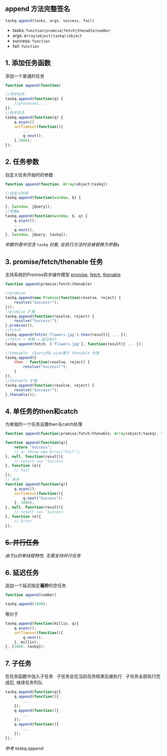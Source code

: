 ## append 方法完整签名
```js
taskq.append(tasks, args, success, fail)
```
+ tasks: `function|promise|fetch|thenable|number`
+ args: `Array(object|taskq)|object`
+ success: `function`
+ fail: `function`


## 1. 添加任务函数
添加一个普通的任务
```js
function append(function)
```
```js
//同步任务
taskq.append(function(q) {
    //processes...
});
//异步任务
taskq.append(function(q) {
    q.async()
    setTimeout(function(){
        ...
        q.next();
    },1000);
});
```

## 2. 任务参数  
自定义任务开始时的参数
```js
function append(function, Array(object|taskq))
```
```js
//自定义列表
taskq.append(function(window, $) {

}, [window, jQuery]);
//参数q
taskq.append(function(window, $, q) {
    q.async();
    ...
    q.next();
}, [window, jQuery, taskq]);
```
*参数列表中包含 `taskq` 对象, 在执行方法时会被替换为参数`q`*

## 3. promise/fetch/thenable 任务
支持系统的Promise异步操作模型
[promise](https://developer.mozilla.org/zh-CN/docs/Web/JavaScript/Reference/Global_Objects/Promise#%E7%A4%BA%E4%BE%8B), 
[fetch](https://developer.mozilla.org/zh-CN/docs/Web/API/Fetch_API/Using_Fetch#%E8%BF%9B%E8%A1%8C_fetch_%E8%AF%B7%E6%B1%82), 
[thenable](https://developer.mozilla.org/zh-CN/docs/Web/JavaScript/Reference/Global_Objects/Promise/resolve)
```js
function append(promise|fetch|thenable)
```
```js
//promise
taskq.append(new Promise(function(resolve, reject) { 
    resolve("Success!");
}));
//promise 扩展
taskq.append(function(resolve, reject) {
    resolve("Success!");
}.promise());
//fetch
taskq.append(fetch('flowers.jpg').then(result){ ... });
//fetch + 参数 = 延迟执行
taskq.append(fetch, ['flowers.jpg'], function(result){ ... });

//thenable  jQuery的$.ajax属于 thenable 对象
taskq.append({
    then : function(resolve, reject) {
        resolve("Success!");
    }
});
//thenable 扩展
taskq.append(function(resolve, reject) {
    resolve("Success!");
}.thenable());
```

## 4. 单任务的then和catch
为单独的一个任务设置then与catch处理
```js
function append(function|promise|fetch|thenable, Array(object|taskq), then, catch)
```
```js
function append(function(q){
    return "Success";
    // or throw new Error("Fail");
}, null, function(result){
    // result === 'Success'
}, function (e){
    // Fail
});
// 异步
function append(function(q){
    q.async();
    setTimeout(function(){
        q.next("Success");
    }, 1000);
}, null, function(result){
    // result === 'Success'
}, function (e){
    // Error
});
```

## ~~5. 并行任务~~
*由于js的单线程特性, 无需支持并行任务*

## 6. 延迟任务

追加一个延迟指定**毫秒**的空任务
```js
function append(number)
```
```js
taskq.append(1000);
```
等价于
```js
taskq.append(function(millis, q){
    q.async();
    setTimeout(function(){
        q.next();
    }, millis);
}, [1000, taskq]);
```

## 7. 子任务
在任务函数中加入子任务  
子任务会在当前任务结束后被执行  
子任务全部执行完成后, 继续任务列队  
```js
taskq.append(function(q){
    q.append(function(){
        ...
    });
    q.append(function(){
        ...
    });
    q.append(function(){
        ...
    });
});
```
*参考 taskq.append*

